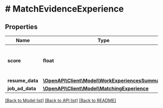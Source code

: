 # # MatchEvidenceExperience

## Properties

Name | Type | Description | Notes
------------ | ------------- | ------------- | -------------
**score** | **float** | Normalized score. Min Score is 0 and Max Score is 1. |
**resume_data** | [**\OpenAPI\Client\Model\WorkExperiencesSummary**](WorkExperiencesSummary.md) |  | [optional]
**job_ad_data** | [**\OpenAPI\Client\Model\MatchingExperience**](MatchingExperience.md) |  | [optional]

[[Back to Model list]](../../README.md#models) [[Back to API list]](../../README.md#endpoints) [[Back to README]](../../README.md)
